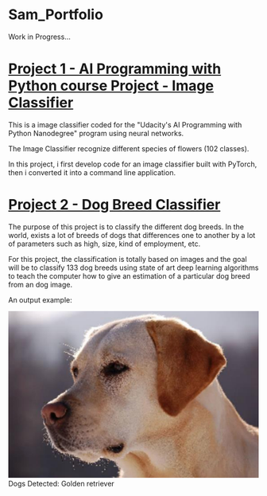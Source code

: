 # Sam_Portfolio
Work in Progress...

# [Project 1 - AI Programming with Python course Project - Image Classifier](https://github.com/samux87/Image_Classifier)

This is a image classifier coded for the "Udacity's AI Programming with Python Nanodegree" program using neural networks.

The Image Classifier recognize different species of flowers (102 classes).

In this project, i first develop code for an image classifier built with PyTorch, then i converted it into a command line application.


# [Project 2 - Dog Breed Classifier](https://github.com/samux87/Dog_Breed_Classifier)

The purpose of this project is to classify the different dog breeds. In the world, exists a lot of breeds of dogs that differences one to another by a lot of parameters such as high, size, kind of employment, etc. 

For this project, the classification is totally based on images and the goal will be to classify 133 dog breeds using state of art deep learning algorithms to teach the computer how to give an estimation of a particular dog breed from an dog image.

An output example:

![Dogs Detected: Golden retriever](images/dog.png)  
Dogs Detected: Golden retriever
